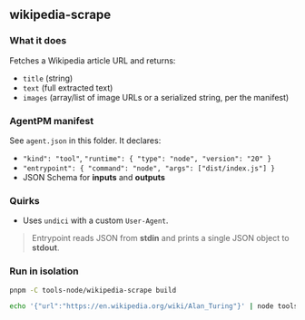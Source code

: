 ## wikipedia-scrape

### What it does
Fetches a Wikipedia article URL and returns:
- `title` (string)
- `text` (full extracted text)
- `images` (array/list of image URLs or a serialized string, per the manifest)

### AgentPM manifest
See `agent.json` in this folder. It declares:
- `"kind": "tool"`, `"runtime": { "type": "node", "version": "20" }`
- `"entrypoint": { "command": "node", "args": ["dist/index.js"] }`
- JSON Schema for **inputs** and **outputs**

### Quirks
- Uses `undici` with a custom `User-Agent`.

> Entrypoint reads JSON from **stdin** and prints a single JSON object to **stdout**.


### Run in isolation
```bash
pnpm -C tools-node/wikipedia-scrape build

echo '{"url":"https://en.wikipedia.org/wiki/Alan_Turing"}' | node tools-node/wikipedia-scrape/dist/index.js
```